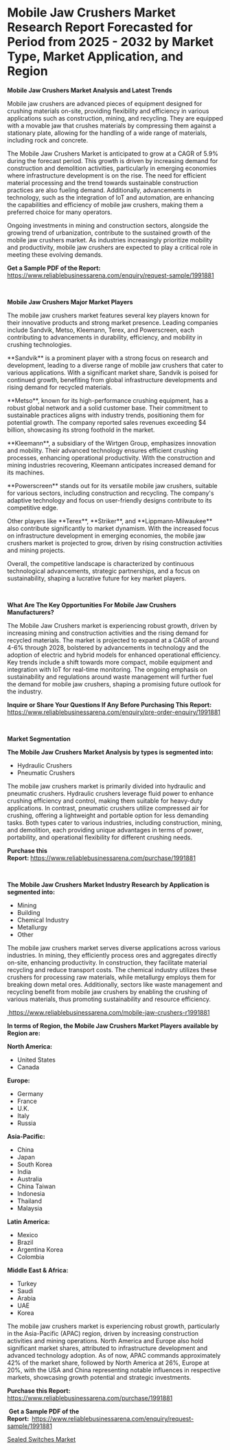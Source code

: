 <p><h1>Mobile Jaw Crushers Market Research Report Forecasted for Period from 2025 -  2032 by Market Type, Market Application, and Region</h1></p><p><strong>Mobile Jaw Crushers Market Analysis and Latest Trends</strong></p>
<p><p>Mobile jaw crushers are advanced pieces of equipment designed for crushing materials on-site, providing flexibility and efficiency in various applications such as construction, mining, and recycling. They are equipped with a movable jaw that crushes materials by compressing them against a stationary plate, allowing for the handling of a wide range of materials, including rock and concrete.</p><p>The Mobile Jaw Crushers Market is anticipated to grow at a CAGR of 5.9% during the forecast period. This growth is driven by increasing demand for construction and demolition activities, particularly in emerging economies where infrastructure development is on the rise. The need for efficient material processing and the trend towards sustainable construction practices are also fueling demand. Additionally, advancements in technology, such as the integration of IoT and automation, are enhancing the capabilities and efficiency of mobile jaw crushers, making them a preferred choice for many operators.</p><p>Ongoing investments in mining and construction sectors, alongside the growing trend of urbanization, contribute to the sustained growth of the mobile jaw crushers market. As industries increasingly prioritize mobility and productivity, mobile jaw crushers are expected to play a critical role in meeting these evolving demands.</p></p>
<p><strong>Get a Sample PDF of the Report:&nbsp;</strong> <a href="https://www.reliablebusinessarena.com/enquiry/request-sample/1991881?utm_campaign=2483&utm_medium=2&utm_source=Github&utm_content=ia&utm_term=17022025&utm_id=mobile-jaw-crushers">https://www.reliablebusinessarena.com/enquiry/request-sample/1991881</a></p>
<p>&nbsp;</p>
<p><strong>Mobile Jaw Crushers Major Market Players</strong></p>
<p><p>The mobile jaw crushers market features several key players known for their innovative products and strong market presence. Leading companies include Sandvik, Metso, Kleemann, Terex, and Powerscreen, each contributing to advancements in durability, efficiency, and mobility in crushing technologies.</p><p>**Sandvik** is a prominent player with a strong focus on research and development, leading to a diverse range of mobile jaw crushers that cater to various applications. With a significant market share, Sandvik is poised for continued growth, benefiting from global infrastructure developments and rising demand for recycled materials.</p><p>**Metso**, known for its high-performance crushing equipment, has a robust global network and a solid customer base. Their commitment to sustainable practices aligns with industry trends, positioning them for potential growth. The company reported sales revenues exceeding $4 billion, showcasing its strong foothold in the market.</p><p>**Kleemann**, a subsidiary of the Wirtgen Group, emphasizes innovation and mobility. Their advanced technology ensures efficient crushing processes, enhancing operational productivity. With the construction and mining industries recovering, Kleemann anticipates increased demand for its machines.</p><p>**Powerscreen** stands out for its versatile mobile jaw crushers, suitable for various sectors, including construction and recycling. The company's adaptive technology and focus on user-friendly designs contribute to its competitive edge.</p><p>Other players like **Terex**, **Striker**, and **Lippmann-Milwaukee** also contribute significantly to market dynamism. With the increased focus on infrastructure development in emerging economies, the mobile jaw crushers market is projected to grow, driven by rising construction activities and mining projects.</p><p>Overall, the competitive landscape is characterized by continuous technological advancements, strategic partnerships, and a focus on sustainability, shaping a lucrative future for key market players.</p></p>
<p>&nbsp;</p>
<p><strong>What Are The Key Opportunities For Mobile Jaw Crushers Manufacturers?</strong></p>
<p><p>The Mobile Jaw Crushers market is experiencing robust growth, driven by increasing mining and construction activities and the rising demand for recycled materials. The market is projected to expand at a CAGR of around 4-6% through 2028, bolstered by advancements in technology and the adoption of electric and hybrid models for enhanced operational efficiency. Key trends include a shift towards more compact, mobile equipment and integration with IoT for real-time monitoring. The ongoing emphasis on sustainability and regulations around waste management will further fuel the demand for mobile jaw crushers, shaping a promising future outlook for the industry.</p></p>
<p><strong>Inquire or Share Your Questions If Any Before Purchasing This Report:</strong> <a href="https://www.reliablebusinessarena.com/enquiry/pre-order-enquiry/1991881?utm_campaign=2483&utm_medium=2&utm_source=Github&utm_content=ia&utm_term=17022025&utm_id=mobile-jaw-crushers">https://www.reliablebusinessarena.com/enquiry/pre-order-enquiry/1991881</a></p>
<p>&nbsp;</p>
<p><strong>Market Segmentation</strong></p>
<p><strong>The Mobile Jaw Crushers Market Analysis by types is segmented into:</strong></p>
<p><ul><li>Hydraulic Crushers</li><li>Pneumatic Crushers</li></ul></p>
<p><p>The mobile jaw crushers market is primarily divided into hydraulic and pneumatic crushers. Hydraulic crushers leverage fluid power to enhance crushing efficiency and control, making them suitable for heavy-duty applications. In contrast, pneumatic crushers utilize compressed air for crushing, offering a lightweight and portable option for less demanding tasks. Both types cater to various industries, including construction, mining, and demolition, each providing unique advantages in terms of power, portability, and operational flexibility for different crushing needs.</p></p>
<p><strong>Purchase this Report:&nbsp;</strong><a href="https://www.reliablebusinessarena.com/purchase/1991881?utm_campaign=2483&utm_medium=2&utm_source=Github&utm_content=ia&utm_term=17022025&utm_id=mobile-jaw-crushers">https://www.reliablebusinessarena.com/purchase/1991881</a></p>
<p>&nbsp;</p>
<p><strong>The Mobile Jaw Crushers Market Industry Research by Application is segmented into:</strong></p>
<p><ul><li>Mining</li><li>Building</li><li>Chemical Industry</li><li>Metallurgy</li><li>Other</li></ul></p>
<p><p>The mobile jaw crushers market serves diverse applications across various industries. In mining, they efficiently process ores and aggregates directly on-site, enhancing productivity. In construction, they facilitate material recycling and reduce transport costs. The chemical industry utilizes these crushers for processing raw materials, while metallurgy employs them for breaking down metal ores. Additionally, sectors like waste management and recycling benefit from mobile jaw crushers by enabling the crushing of various materials, thus promoting sustainability and resource efficiency.</p></p>
<p><a href="https://www.reliablebusinessarena.com/mobile-jaw-crushers-r1991881?utm_campaign=2483&utm_medium=2&utm_source=Github&utm_content=ia&utm_term=17022025&utm_id=mobile-jaw-crushers">&nbsp;https://www.reliablebusinessarena.com/mobile-jaw-crushers-r1991881</a></p>
<p><strong>In terms of Region, the Mobile Jaw Crushers Market Players available by Region are:</strong></p>
<p>
    <p> <strong> North America: </strong>
        <ul>
            <li>United States</li>
            <li>Canada</li>
        </ul>
        </p> 
    <p> <strong> Europe: </strong>
        <ul>
            <li>Germany</li>
            <li>France</li>
            <li>U.K.</li>
            <li>Italy</li>
            <li>Russia</li>
        </ul>
        </p> 
    <p> <strong> Asia-Pacific: </strong>
        <ul>
            <li>China</li>
            <li>Japan</li>
            <li>South Korea</li>
            <li>India</li>
            <li>Australia</li>
            <li>China Taiwan</li>
            <li>Indonesia</li>
            <li>Thailand</li>
            <li>Malaysia</li>
        </ul>
        </p> 
    <p> <strong> Latin America: </strong>
        <ul>
            <li>Mexico</li>
            <li>Brazil</li>
            <li>Argentina Korea</li>
            <li>Colombia</li>
        </ul>
        </p> 
    <p> <strong> Middle East & Africa: </strong>
        <ul>
            <li>Turkey</li>
            <li>Saudi</li>
            <li>Arabia</li>
            <li>UAE</li>
            <li>Korea</li>
        </ul>
    </p>
    </p>
<p><p>The mobile jaw crushers market is experiencing robust growth, particularly in the Asia-Pacific (APAC) region, driven by increasing construction activities and mining operations. North America and Europe also hold significant market shares, attributed to infrastructure development and advanced technology adoption. As of now, APAC commands approximately 42% of the market share, followed by North America at 26%, Europe at 20%, with the USA and China representing notable influences in respective markets, showcasing growth potential and strategic investments.</p></p>
<p><strong>Purchase this Report: </strong><a href="https://www.reliablebusinessarena.com/purchase/1991881?utm_campaign=2483&utm_medium=2&utm_source=Github&utm_content=ia&utm_term=17022025&utm_id=mobile-jaw-crushers">https://www.reliablebusinessarena.com/purchase/1991881</a></p>
<p>&nbsp;<strong>Get a Sample PDF of the Report:&nbsp;&nbsp;</strong><a href="https://www.reliablebusinessarena.com/enquiry/request-sample/1991881?utm_campaign=2483&utm_medium=2&utm_source=Github&utm_content=ia&utm_term=17022025&utm_id=mobile-jaw-crushers">https://www.reliablebusinessarena.com/enquiry/request-sample/1991881</a></p>
<p><strong></strong></p>
<p><p><a href="https://github.com/klaassenmackenzie6/Market-Research-Report-List-1/blob/main/sealed-switches-market.md?utm_campaign=2483&utm_medium=2&utm_source=Github&utm_content=ia&utm_term=17022025&utm_id=mobile-jaw-crushers">Sealed Switches Market</a></p></p>